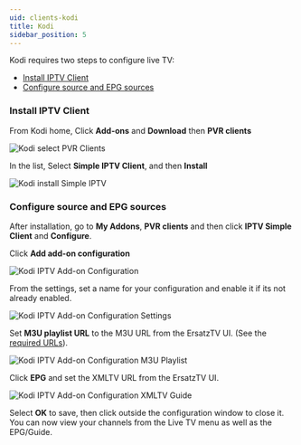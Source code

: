 ```yaml
---
uid: clients-kodi
title: Kodi
sidebar_position: 5
--- 
```


Kodi requires two steps to configure live TV:

- [Install IPTV Client](#install-iptv-client)
- [Configure source and EPG sources](#configure-source-and-epg-sources)

### Install IPTV Client 

From Kodi home, Click **Add-ons** and **Download** then **PVR clients**

![Kodi select PVR Clients](/images/docs/kodi-install-addons.png)

In the list, Select **Simple IPTV Client**, and then **Install**

![Kodi install Simple IPTV](/images/docs/kodi-install-iptv-client.png)

### Configure source and EPG sources

After installation, go to **My Addons**, **PVR clients** and then click **IPTV Simple Client** and **Configure**.

Click **Add add-on configuration**

![Kodi IPTV Add-on Configuration](/images/docs/kodi-iptv-addon-configuration.png)

From the settings, set a name for your configuration and enable it if its not already enabled.

![Kodi IPTV Add-on Configuration Settings](/images/docs/kodi-iptv-addon-settings.png)

Set **M3U playlist URL** to the M3U URL from the ErsatzTV UI. (See the [required URLs](/docs/clients/#required-urls)).

![Kodi IPTV Add-on Configuration M3U Playlist](/images/docs/kodi-iptv-addon-m3uplaylist.png)

Click **EPG** and set the XMLTV URL from the ErsatzTV UI. 

![Kodi IPTV Add-on Configuration XMLTV Guide](/images/docs/kodi-iptv-addon-xmltv.png)

Select **OK** to save, then click outside the configuration window to close it. You can now view your channels from the Live TV menu as well as the EPG/Guide.